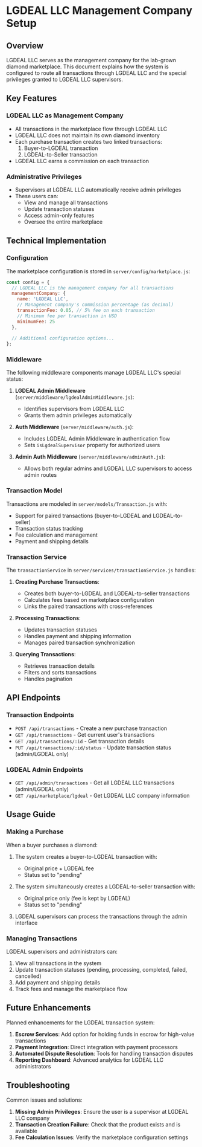 # LGDEAL LLC Management Company Setup

## Overview

LGDEAL LLC serves as the management company for the lab-grown diamond marketplace. This document explains how the system is configured to route all transactions through LGDEAL LLC and the special privileges granted to LGDEAL LLC supervisors.

## Key Features

### LGDEAL LLC as Management Company

- All transactions in the marketplace flow through LGDEAL LLC
- LGDEAL LLC does not maintain its own diamond inventory
- Each purchase transaction creates two linked transactions:
  1. Buyer-to-LGDEAL transaction
  2. LGDEAL-to-Seller transaction
- LGDEAL LLC earns a commission on each transaction

### Administrative Privileges

- Supervisors at LGDEAL LLC automatically receive admin privileges
- These users can:
  - View and manage all transactions
  - Update transaction statuses
  - Access admin-only features
  - Oversee the entire marketplace

## Technical Implementation

### Configuration

The marketplace configuration is stored in `server/config/marketplace.js`:

```javascript
const config = {
  // LGDEAL LLC is the management company for all transactions
  managementCompany: {
    name: 'LGDEAL LLC',
    // Management company's commission percentage (as decimal)
    transactionFee: 0.05, // 5% fee on each transaction
    // Minimum fee per transaction in USD
    minimumFee: 25
  },
  
  // Additional configuration options...
};
```

### Middleware

The following middleware components manage LGDEAL LLC's special status:

1. **LGDEAL Admin Middleware** (`server/middleware/lgdealAdminMiddleware.js`):
   - Identifies supervisors from LGDEAL LLC
   - Grants them admin privileges automatically

2. **Auth Middleware** (`server/middleware/auth.js`):
   - Includes LGDEAL Admin Middleware in authentication flow
   - Sets `isLgdealSupervisor` property for authorized users

3. **Admin Auth Middleware** (`server/middleware/adminAuth.js`):
   - Allows both regular admins and LGDEAL LLC supervisors to access admin routes

### Transaction Model

Transactions are modeled in `server/models/Transaction.js` with:

- Support for paired transactions (buyer-to-LGDEAL and LGDEAL-to-seller)
- Transaction status tracking
- Fee calculation and management
- Payment and shipping details

### Transaction Service

The `transactionService` in `server/services/transactionService.js` handles:

1. **Creating Purchase Transactions**:
   - Creates both buyer-to-LGDEAL and LGDEAL-to-seller transactions
   - Calculates fees based on marketplace configuration
   - Links the paired transactions with cross-references

2. **Processing Transactions**:
   - Updates transaction statuses
   - Handles payment and shipping information
   - Manages paired transaction synchronization

3. **Querying Transactions**:
   - Retrieves transaction details
   - Filters and sorts transactions
   - Handles pagination

## API Endpoints

### Transaction Endpoints

- `POST /api/transactions` - Create a new purchase transaction
- `GET /api/transactions` - Get current user's transactions
- `GET /api/transactions/:id` - Get transaction details
- `PUT /api/transactions/:id/status` - Update transaction status (admin/LGDEAL only)

### LGDEAL Admin Endpoints

- `GET /api/admin/transactions` - Get all LGDEAL LLC transactions (admin/LGDEAL only)
- `GET /api/marketplace/lgdeal` - Get LGDEAL LLC company information

## Usage Guide

### Making a Purchase

When a buyer purchases a diamond:

1. The system creates a buyer-to-LGDEAL transaction with:
   - Original price + LGDEAL fee
   - Status set to "pending"
   
2. The system simultaneously creates a LGDEAL-to-seller transaction with:
   - Original price only (fee is kept by LGDEAL)
   - Status set to "pending"
   
3. LGDEAL supervisors can process the transactions through the admin interface

### Managing Transactions

LGDEAL supervisors and administrators can:

1. View all transactions in the system
2. Update transaction statuses (pending, processing, completed, failed, cancelled)
3. Add payment and shipping details
4. Track fees and manage the marketplace flow

## Future Enhancements

Planned enhancements for the LGDEAL transaction system:

1. **Escrow Services**: Add option for holding funds in escrow for high-value transactions
2. **Payment Integration**: Direct integration with payment processors
3. **Automated Dispute Resolution**: Tools for handling transaction disputes
4. **Reporting Dashboard**: Advanced analytics for LGDEAL LLC administrators

## Troubleshooting

Common issues and solutions:

1. **Missing Admin Privileges**: Ensure the user is a supervisor at LGDEAL LLC company
2. **Transaction Creation Failure**: Check that the product exists and is available
3. **Fee Calculation Issues**: Verify the marketplace configuration settings 